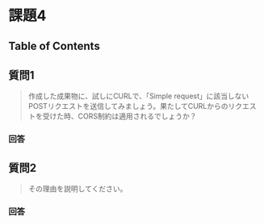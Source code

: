 # 課題4

## Table of Contents
<!-- START doctoc -->
<!-- END doctoc -->

## 質問1

> 作成した成果物に、試しにCURLで、「Simple request」に該当しないPOSTリクエストを送信してみましょう。果たしてCURLからのリクエストを受けた時、CORS制約は適用されるでしょうか？

### 回答

## 質問2

> その理由を説明してください。

### 回答

